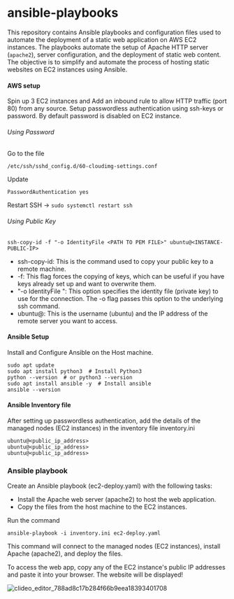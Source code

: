 # ansible-playbooks

This repository contains Ansible playbooks and configuration files used to automate the deployment of a static web application on AWS EC2 instances. The playbooks automate the setup of Apache HTTP server (`apache2`), server configuration, and the deployment of static web content. The objective is to simplify and automate the process of hosting static websites on EC2 instances using Ansible.


#### AWS setup
Spin up 3 EC2 instances and Add an inbound rule to allow HTTP traffic (port 80) from any source. Setup passwordless authentication using ssh-keys or password.
By default password is disabled on EC2 instance. 

###### Using Password
Go to the file 
```
/etc/ssh/sshd_config.d/60-cloudimg-settings.conf
```

Update 
```
PasswordAuthentication yes
```


Restart SSH -> `sudo systemctl restart ssh`

###### Using Public Key
```
ssh-copy-id -f "-o IdentityFile <PATH TO PEM FILE>" ubuntu@<INSTANCE-PUBLIC-IP>
```

- ssh-copy-id: This is the command used to copy your public key to a remote machine.
- -f: This flag forces the copying of keys, which can be useful if you have keys already set up and want to overwrite them.
- "-o IdentityFile ": This option specifies the identity file (private key) to use for the connection. The -o flag passes this option to the underlying ssh command.
- ubuntu@: This is the username (ubuntu) and the IP address of the remote server you want to access.

#### Ansible Setup 
Install and Configure Ansible on the Host machine.
```
sudo apt update
sudo apt install python3  # Install Python3
python --version  # or python3 --version
sudo apt install ansible -y  # Install ansible
ansible --version
```

#### Ansible Inventory file
After setting up passwordless authentication, add the details of the managed nodes (EC2 instances) in the inventory file inventory.ini
```
ubuntu@<public_ip_address>
ubuntu@<public_ip_address>
ubuntu@<public_ip_address>
```

### Ansible playbook
Create an Ansible playbook (ec2-deploy.yaml) with the following tasks:

- Install the Apache web server (apache2) to host the web application.
- Copy the files from the host machine to the EC2 instances.

Run the command

```
ansible-playbook -i inventory.ini ec2-deploy.yaml
```

This command will connect to the managed nodes (EC2 instances), install Apache (apache2), and deploy the files.

To access the web app, copy any of the EC2 instance's public IP addresses and paste it into your browser. The website will be displayed!



![clideo_editor_788ad8c17b284f66b9eea18393401708](https://github.com/user-attachments/assets/68724e76-d9b1-45e5-a723-9b15b4963858)




